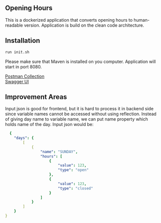 ## Opening Hours

This is a dockerized application that converts opening hours to human-readable version.
Application is build on the clean code architecture.

## Installation

```sh
run init.sh
```
Please make sure that Maven is installed on you computer. Application will start in port 8080.

[Postman Collection](OpenHours.postman_collection.json) </br>
[Swagger UI](http://localhost:8080/swagger-ui.html#/open-hours-controller)

## Improvement Areas
Input json is good for frontend, but it is hard to process it in backend side since variable names cannot be accessed without using reflection.
Instead of giving day name to variable name, we can put name property which holds name of the day.
Input json would be:


```yaml
  {
    "days": {
        [
            {
                "name": "SUNDAY",
                "hours": [
                    {
                        "value": 123,
                        "type": "open"
                    },
                    {
                        "value": 123,
                        "type": "closed"
                    }
                ]
            }
        ]
    }
}